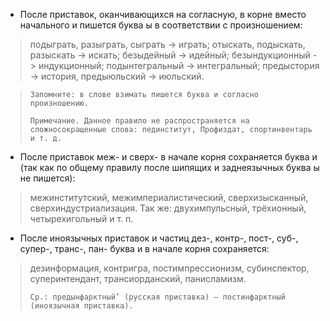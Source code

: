 - После приставок, оканчивающихся на согласную, в корне вместо начального и пишется буква ы в соответствии с произношением:
> подыграть, разыграть, сыграть -> играть; отыскать, подыскать, разыскать -> искать; безыдейный -> идейный; безындукционный -> индукционный; подынтегральный -> интегральный; предыстория -> история, предыюльский -> июльский.

>
>     Запомните: в слове взимать пишется буква и согласно произношению.
>
>     Примечание. Данное правило не распространяется на сложносокращенные слова: пединститут, Профиздат, спортинвентарь и т. д.
>

- После приставок меж- и сверх- в начале корня сохраняется буква и (так как по общему правилу после шипящих и заднеязычных буква ы не пишется):
> межинститутский, межимпериалистический, сверхизысканный, сверхиндустриализация. Так же: двухимпульсный, трёхионный, четырехигольный и т. п.

- После иноязычных приставок и частиц дез-, контр-, пост-, суб-, супер-, транс-, пан- буква и в начале корня сохраняется:
> дезинформация, контригра, постимпрессионизм, субинспектор, суперинтендант, трансиорданский, панисламизм.
>
>     Ср.: предынфарктный’ (русская приставка) — постинфарктный (иноязычная приставка).
>
